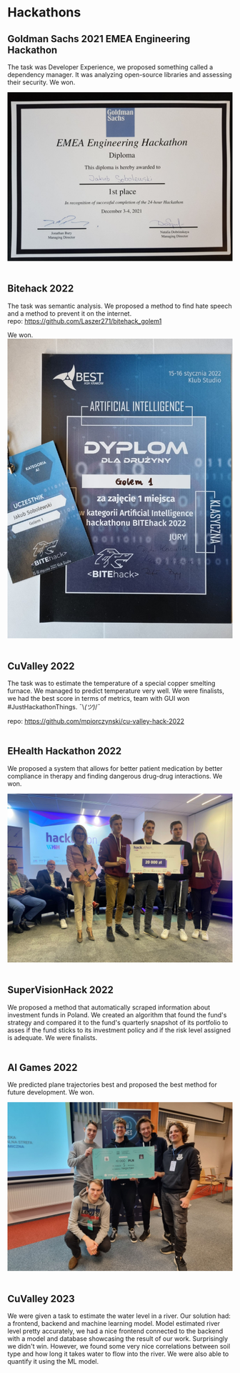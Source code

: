 # Hackathons

## Goldman Sachs 2021 EMEA Engineering Hackathon
The task was Developer Experience, we proposed something called a dependency manager. It was analyzing open-source libraries and assessing their security. We won.


<img src="GS Hackathon.png "/>
<br/><br/>


## Bitehack 2022 
The task was semantic analysis. We proposed a method to find hate speech and a method to prevent it on the internet.\
repo: https://github.com/Laszer271/bitehack_golem1

We won.
<img src="Bitehack.png "/>
<br/><br/>


## CuValley 2022
The task was to estimate the temperature of a special copper smelting furnace. We managed to predict temperature very well. We were finalists, we had the best score in terms of metrics, team with GUI won #JustHackathonThings. ¯\\_(ツ)_/¯

repo: https://github.com/mpiorczynski/cu-valley-hack-2022
<br/><br/>


## EHealth Hackathon 2022
We proposed a system that allows for better patient medication by better compliance in therapy and finding dangerous drug-drug interactions. We won.

<img src="eHealth.png "/>
<br/><br/>


## SuperVisionHack 2022
We proposed a method that automatically scraped information about investment funds in Poland. We created an algorithm that found the fund's strategy and compared it to the fund's quarterly snapshot of its portfolio to asses if the fund sticks to its investment policy and if the risk level assigned is adequate. We were finalists. 
<br/><br/>


## AI Games 2022
We predicted plane trajectories best and proposed the best method for future development. We won.

<img src="AIGames.png "/>
<br/><br/>


## CuValley 2023
We were given a task to estimate the water level in a river. Our solution had: a frontend, backend and machine learning model. Model estimated river level pretty accurately, we had a nice frontend connected to the backend with a model and database showcasing the result of our work. Surprisingly we didn't win. However, we found some very nice correlations between soil type and how long it takes water to flow into the river. We were also able to quantify it using the ML model.
<br/><br/>
